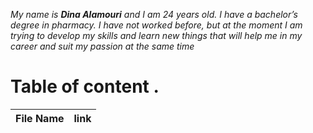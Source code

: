 *My name is **Dina Alamouri** and I am 24 years old. I have a bachelor’s degree in pharmacy. I have not worked before, but at the moment I am trying to develop my skills and learn new things that will help me in my career and suit my passion at the same time*
 
# Table of content .

File Name| link   
---------|-------
